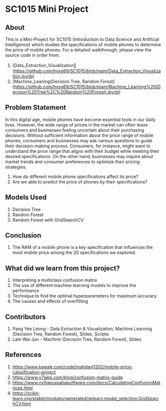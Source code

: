 # SC1015 Mini Project
## About
This is a Mini-Project for SC1015 (Introduction to Data Science and Artificial Intelligence) which studies the specifications of mobile phones to determine the price of mobile phones. For a detailed walkthrough, please view the source code in order from:

1. [Data_Extraction_Visualization】(https://github.com/hvsg69/SC1015/blob/main/Data_Extraction_Visualization.ipynb)
2. [Machine_Leaning(Decision Tree, Random Forest] (https://github.com/hvsg69/SC1015/blob/main/Machine_Learning%20(Decision%20Tree%2C%20Random%20Forest).ipynb)



## Problem Statement

In this digital age, mobile phones have become essential tools in our daily lives. However, the wide range of prices in the market can often leave consumers and businesses feeling uncertain about their purchasing decisions. Without sufficient information about the price range of mobile phones, consumers and businesses may ask various questions to guide their decision-making process. Consumers, for instance, might want to understand the price range that aligns with their budget while meeting their desired specifications. On the other hand, businesses may inquire about market trends and consumer preferences to optimize their pricing strategies.

1. How do different mobile phone specifications affect its price?
2. Are we able to predict the price of phones by their specifications?


## Models Used

1. Decision Tree 
2. Random Forest
3. Random Forest with GridSearchCV

## Conclusion

1. The RAM of a mobile phone is a key specification that influences the most mobile price among the 20 specifications we explored.

## What did we learn from this project?

1. Interpreting a multiclass confusion matrix
2. The use of different machine learning models to improve the performance
3. Technique to find the optimal hyperparameters for maximum accuracy
4. The causes and effects of overfitting

## Contributors

1. Pang Yee Leong - Data Extraction & Visualization, Machine Learning (Decision Tree, Random Forest), Slides, Scripts
2. Lam Wai Jun - Machine (Decision Tree, Random Forest), Slides

## References

1. <https://www.kaggle.com/code/mahdavi1202/mobile-price-calssification-project>
2. <https://www.v7labs.com/blog/confusion-matrix-guide>
3. <https://www.nv5geospatialsoftware.com/docs/CalculatingConfusionMatrices.html>
4. <https://scikit-learn.org/stable/modules/generated/sklearn.model_selection.GridSearchCV.html>
